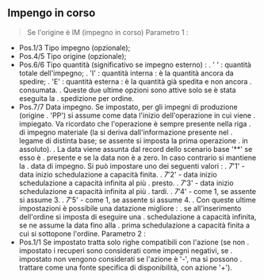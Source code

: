 ## Impengo in corso
>Se l'origine è IM (impegno in corso)
Parametro 1 : 
-    Pos.1/3   Tipo impegno (opzionale);
-    Pos.4/5   Tipo origine (opzionale);
-    Pos.6/6   Tipo quantità (significativo se impegno esterno) : 
.              ' '  :  quantità totale dell'impegno;
.              'I'  :  quantità interna :  è la quantità ancora da spedire;
.              'E'  :  quantità esterna :  è la quantità già spedita e non ancora
.              consumata.
.              Queste due ultime opzioni sono attive solo se è stata eseguita la
.              spedizione per ordine.
-    Pos.7/7   Data impegno. Se impostato, per gli impegni di produzione (origine
.              'PP') si assume come data l'inizio dell'operazione in cui viene
.              impiegato. Va ricordato che l'operazione è sempre presente nella riga
.              di impegno materiale (la si deriva dall'informazione presente nel
.              legame di distinta base; se assente si imposta la prima operazione
.              in assoluto).
.              La data viene assunta dal record dello scenario base '**' se esso è
.              presente e se la data non è a zero. In caso contrario si mantiene la
.              data di impegno. Si può impostare uno dei seguenti valori : 
.              _7_'1' - data inizio schedulazione a capacità finita.
.              _7_'2' - data inizio schedulazione a capacità infinita al più
.                 presto.
.              _7_'3' - data inizio schedulazione a capacità infinita al più
.                 tardi.
.              _7_'4' - come 1, se assente si assume 3.
.              _7_'5' - come 1, se assente si assume 4.
.              Con queste ultime impostazioni è possibile una datazione migliore : 
.              se all'inserimento dell'ordine si imposta di eseguire una
.              schedulazione a capacità infinita, se ne assume la data fino alla
.              prima schedulazione a capacità finita a cui si sottopone l'ordine.
Parametro 2 : 
-    Pos.1/1   Se impostato tratta solo righe compatibili con l'azione (se non
.              impostato i recuperi sono considerati come impegni negativi, se
.              impostato non vengono considerati se l'azione è '-', ma si possono
.              trattare come una fonte specifica di disponibilità, con azione '+').

